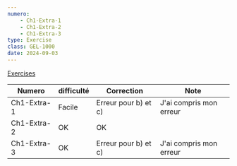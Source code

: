 ```yaml
---
numero:
    - Ch1-Extra-1 
    - Ch1-Extra-2
    - Ch1-Extra-3
type: Exercise
class: GEL-1000
date: 2024-09-03
---
```


[Exercises](https://sitescours.monportail.ulaval.ca/contenu/sitescours/036/03606/202409/site169388/modules1305318/module1631593/page4428174/bloccontenu4664351/exo-extra_1.pdf?identifiant=3285628a71f76e1ae054223661721bb54acafd67)

| Numero      | difficulté | Correction           | Note                    |
| ----------- | ----------- | -------------------- | ----------------------- |
| Ch1-Extra-1 | Facile      | Erreur pour b) et c) | J'ai compris mon erreur |
| Ch1-Extra-2 | OK          | OK                   |                         |
| Ch1-Extra-3 | OK          | Erreur pour b) et c) | J'ai compris mon erreur |